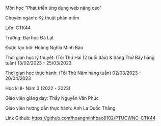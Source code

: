 Môn học "Phát triển ứng dụng web nâng cao"

Chuyên ngành: Kỹ thuật phần mềm 

Lớp: CTK44 

Trường: Đại học Đà Lạt

Được tạo bởi: Hoàng Nghĩa Minh Bảo

Thời gian học lý thuyết: (Tối Thứ Hai (2 buổi đầu) & Sáng Thứ Bảy hàng tuần) 13/02/2023 - 25/03/2023

Thời gian học thực hành: (Tối Thứ Năm hàng tuần) 02/03/2023 - 20/04/2023

Hoc kì II- Năm 3 (2022 - 2023)

Giáo viên giảng dạy: Thầy Nguyễn Văn Phúc

Giáo viên hướng dẫn thực hành: Anh La Quốc Thắng

Link Github: https://github.com/hoangminhbao8102/PTUCWNC-CTK44
